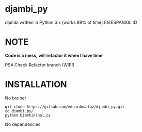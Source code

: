 # djambi_py
djambi written in Python 3.x (works 99% of time)
EN ESPANIOL :D
# NOTE
**Code is a mess, will refactor it when I have time**

PSA Check Refactor branch (WIP!)
# INSTALLATION
No brainer 
```
git clone https://github.com/eduardosalaz/djambi_py.git
cd djambi_py/
python DjambiFinal.py
 ```
 No dependencies
